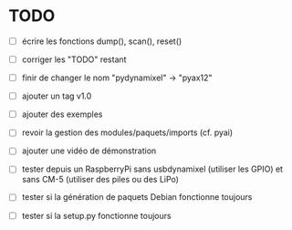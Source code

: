 # TODO

- [ ] écrire les fonctions dump(), scan(), reset()
- [ ] corriger les "TODO" restant
- [ ] finir de changer le nom "pydynamixel" -> "pyax12"
- [ ] ajouter un tag v1.0
- [ ] ajouter des exemples
- [ ] revoir la gestion des modules/paquets/imports (cf. pyai)
- [ ] ajouter une vidéo de démonstration
- [ ] tester depuis un RaspberryPi sans usbdynamixel (utiliser les GPIO) et sans CM-5 (utiliser des piles ou des LiPo)
- [ ] tester si la génération de paquets Debian fonctionne toujours
- [ ] tester si la setup.py fonctionne toujours

